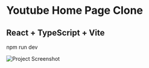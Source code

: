 # Youtube Home Page Clone

## React + TypeScript + Vite

npm run dev 

![Project Screenshot](webtube.gif "Project Screenshot")